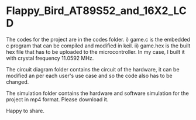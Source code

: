 # Flappy_Bird_AT89S52_and_16X2_LCD

The codes for the project are in the codes folder.
i) game.c is the embedded c program that can be compiled and modified in keil.
ii) game.hex is the built hex file that has to be uploaded to the microcontroller. In my case, I built it with crystal frequency 11.0592 MHz.

The circuit diagram folder contains the circuit of the hardware, it can be modified an per each user's use case and so the code also has to be changed.

The simulation folder contains the hardware and software simulation for the project in mp4 format. Please download it.

Happy to share.
